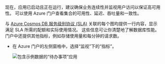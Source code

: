 现在，应用已启动且正在运行，建议确保业务连续性并监视用户访问以保证高可用性。 可以使用 Azure 门户查看集合的可用性、延迟、吞吐量和一致性。 

与 [Azure Cosmos DB 服务级别协议 (SLA)](https://azure.microsoft.com/support/legal/sla/cosmos-db/) 关联的每个图均提供一行内容，显示满足 SLA 所需的配额和实际使用情况。 这些信息可让你清楚地了解数据库性能。 门户中还提供其他指标，例如存储使用量和每分钟的请求数。

* 在 Azure 门户的左侧窗格中，选择“监视”下的“指标”。

   ![包含示例数据的“待办事项”应用](./media/cosmos-db-tutorial-review-slas/azure-cosmosdb-portal-metrics-slas.png)
